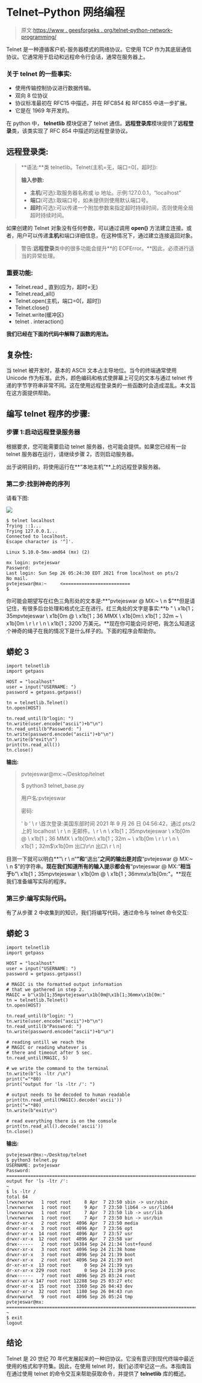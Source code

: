 # Telnet–Python 网络编程

> 原文:[https://www . geesforgeks . org/telnet-python-network-programming/](https://www.geeksforgeeks.org/telnet-python-network-programming/)

Telnet 是一种遵循客户机-服务器模式的网络协议。它使用 TCP 作为其底层通信协议。它通常用于启动和远程命令行会话，通常在服务器上。

### **关于 telnet 的一些事实:**

*   使用传输控制协议进行数据传输。
*   双向 8 位协议
*   协议标准最初在 RFC15 中描述，并在 RFC854 和 RFC855 中进一步扩展。
*   它是在 1969 年开发的。

在 python 中， **telnetlib** 模块促进了 telnet 通信。**远程登录库**模块提供了**远程登录**类，该类实现了 RFC 854 中描述的远程登录协议。

## 远程登录类:

> **语法:**类 telnetlib。Telnet(主机=无，端口=0[，超时]):
> 
> **输入参数:**
> 
> *   **主机**(可选):取服务器名称或 ip 地址。示例:127.0.0.1，“localhost”
> *   **端口**(可选):取端口号，如未提供则使用默认端口号。
> *   **超时**(可选):可以传递一个附加参数来指定超时持续时间，否则使用全局超时持续时间。

如果创建的 Telnet 对象没有任何参数，可以通过调用 **open()** 方法建立连接。或者，用户可以传递**主机**和端口详细信息，在这种情况下，通过建立连接返回对象。

> 警告:**远程登录**类中的很多功能会提升**的 EOFError。**因此，必须进行适当的异常处理。

### 重要功能:

*   Telnet.read _ 直到(应为，超时=无)
*   Telnet.read_all()
*   Telnet.open(主机，端口=0[，超时])
*   Telnet.close()
*   Telnet.write(缓冲区)
*   telnet . interaction()

**我们已经在下面的代码中解释了函数的用法。**

## 复杂性:

当 telnet 被开发时，基本的 ASCII 文本占主导地位。当今的终端通常使用 Unicode 作为标准。此外，颜色编码和格式使屏幕上可见的文本与通过 telnet 传递的字节字符串非常不同。这在使用远程登录类的一些函数时会造成混乱。本文旨在这方面提供帮助。

## 编写 telnet 程序的步骤:

### 步骤 1:启动远程登录服务器

根据要求，您可能需要启动 telnet 服务器，也可能会提供。如果您已经有一台 telnet 服务器在运行，请继续步骤 2，否则启动服务器。

出于说明目的，将使用运行在**“本地主机”**上的远程登录服务器。

### 第二步:找到神奇的序列

请看下图:

![](img/4eb1d5e3f2a119cce03f16009d1af414.png)

```
$ telnet localhost
Trying ::1...
Trying 127.0.0.1...
Connected to localhost.
Escape character is '^]'.

Linux 5.10.0-5mx-amd64 (mx) (2)

mx login: pvtejeswar
Password:
Last login: Sun Sep 26 05:24:30 EDT 2021 from localhost on pts/2
No mail.
pvtejeswar@mx:~     <=========================
$
```

你可能会期望写在红色三角形处的文本是:**“pvtejeswar @ MX:~ \ n $”**但是请记住，有很多后台处理和格式化正在进行。红三角处的文字是事实:**b " \ x1b[1；35mpvtejeswar \ x1b[0m @ \ x1b[1；36 MMX \ x1b[0m:\ x1b[1；32m ~ \ x1b[0m \ r \ r \ n \ x1b[1；3200 万美元。**现在你可能会问:好吧，我怎么知道这个神奇的绳子在我的情况下是什么样子的。下面的程序会帮助你。

## 蟒蛇 3

```
import telnetlib
import getpass

HOST = "localhost"
user = input("USERNAME: ")
password = getpass.getpass()

tn = telnetlib.Telnet()
tn.open(HOST)

tn.read_until(b"login: ")
tn.write(user.encode("ascii")+b"\n")
tn.read_until(b"Password: ")
tn.write(password.encode("ascii")+b"\n")
tn.write(b"exit\n")
print(tn.read_all())
tn.close()
```

**输出:**

> pvtejeswar@mx:~/Desktop/telnet
> 
> $ python3 telnet_base.py
> 
> 用户名:pvtejeswar
> 
> 密码:
> 
> ' b ' \ r \首次登录:美国东部时间 2021 年 9 月 26 日 04:56:42，通过 pts/2 上的 localhost \ r \ n 无邮件。\ r \ n \ x1b[1；35mpvtejeswar \ x1b[0m @ \ x1b[1；36 MMX \ x1b[0m:\ x1b[1；32m ~ \ x1b[0m \ r \ r \ n \ x1b[1；32m$\x1b[0m 出口\r\n 出口\ r \ n]

目测一下就可以明白**”\ r \ n“**”和**“退出”**之间的输出是对应**“pvtejeswar @ MX:~ \ n $”的字符串。**现在我们知道所有的输入提示都会有**“pvtejeswar @ MX:“**相当于**b”\ x1b[1；35mpvtejeswar \ x1b[0m @ \ x1b[1；36mmx\x1b[0m:"。**现在我们准备编写实际的程序。

### 第三步:编写实际代码。

有了从步骤 2 中收集到的知识，我们将编写代码，通过命令与 telnet 命令交互:

## 蟒蛇 3

```
import telnetlib
import getpass

HOST = "localhost"
user = input("USERNAME: ")
password = getpass.getpass()

# MAGIC is the formatted output information
# that we gathered in step 2.
MAGIC = b"\x1b[1;35mpvtejeswar\x1b[0m@\x1b[1;36mmx\x1b[0m:"
tn = telnetlib.Telnet()
tn.open(HOST)

tn.read_until(b"login: ")
tn.write(user.encode("ascii")+b"\n")
tn.read_until(b"Password: ")
tn.write(password.encode("ascii")+b"\n")

# reading untill we reach the
# MAGIC or reading whatever is
# there and timeout after 5 sec.
tn.read_until(MAGIC, 5)

# we write the command to the terminal
tn.write(b"ls -ltr /\n") 
print("="*80)
print("output for 'ls -ltr /': ")

# output needs to be decoded to human readable
print(tn.read_until(MAGIC).decode('ascii'))
print("="*80)
tn.write(b"exit\n")

# read everything there is on the comsole
print(tn.read_all().decode('ascii'))
tn.close()
```

**输出:**

```
pvtejeswar@mx:~/Desktop/telnet
$ python3 telnet.py
USERNAME: pvtejeswar
Password:
================================================================================
output for 'ls -ltr /':
~
$ ls -ltr /
total 64
lrwxrwxrwx   1 root root     8 Apr  7 23:50 sbin -> usr/sbin
lrwxrwxrwx   1 root root     9 Apr  7 23:50 lib64 -> usr/lib64
lrwxrwxrwx   1 root root     7 Apr  7 23:50 lib -> usr/lib
lrwxrwxrwx   1 root root     7 Apr  7 23:50 bin -> usr/bin
drwxr-xr-x   2 root root  4096 Apr  7 23:50 media
drwxr-xr-x   3 root root  4096 Apr  7 23:56 opt
drwxr-xr-x  14 root root  4096 Apr  7 23:57 usr
drwxr-xr-x  12 root root  4096 Apr  7 23:58 var
drwx------   2 root root 16384 Sep 24 21:34 lost+found
drwxr-xr-x   3 root root  4096 Sep 24 21:38 home
drwxr-xr-x   3 root root  4096 Sep 24 21:39 boot
drwxr-xr-x   2 root root  4096 Sep 24 21:39 mnt
dr-xr-xr-x  13 root root     0 Sep 24 21:39 sys
dr-xr-xr-x 229 root root     0 Sep 24 21:39 proc
drwx------   7 root root  4096 Sep 25 03:24 root
drwxr-xr-x 147 root root 12288 Sep 25 03:27 etc
drwxr-xr-x  15 root root  3360 Sep 26 04:43 dev
drwxr-xr-x  32 root root  1180 Sep 26 04:43 run
drwxrwxrwt   9 root root  4096 Sep 26 05:24 tmp
pvtejeswar@mx:
================================================================================
~
$ exit
logout
```

## 结论

Telnet 是 20 世纪 70 年代发展起来的一种旧协议。它没有意识到现代终端中最近使用的格式和字符集。因此，在使用 telnet 时，我们必须牢记这一点。本指南旨在通过使用 telnet 的命令交互来帮助获取命令，并提供了 **telnetlib** 库的概述。